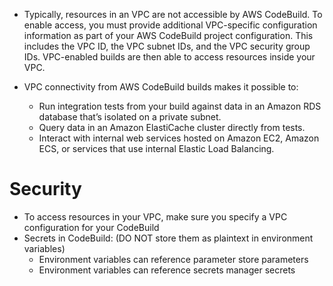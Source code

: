 - Typically, resources in an VPC are not accessible by AWS CodeBuild. To enable access, you must provide additional VPC-specific configuration information as part of your AWS CodeBuild project configuration. This includes the VPC ID, the VPC subnet IDs, and the VPC security group IDs. VPC-enabled builds are then able to access resources inside your VPC.

- VPC connectivity from AWS CodeBuild builds makes it possible to:
  - Run integration tests from your build against data in an Amazon RDS database that’s isolated on a private subnet.
  - Query data in an Amazon ElastiCache cluster directly from tests.
  - Interact with internal web services hosted on Amazon EC2, Amazon ECS, or services that use internal Elastic Load Balancing.

# Security

- To access resources in your VPC, make sure you specify a VPC configuration for your CodeBuild
- Secrets in CodeBuild: (DO NOT store them as plaintext in environment variables)
  - Environment variables can reference parameter store parameters
  - Environment variables can reference secrets manager secrets
